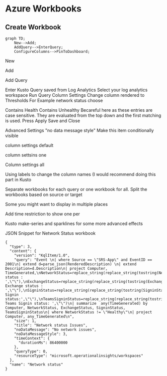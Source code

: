 # Azure Workbooks


## Create Workbook

```mermaid
graph TD;
    New-->Add;
    AddQuery-->EnterQuery;
    ConfigureColumns-->PinToDashboard;    
```

New

Add

Add Query

Enter Kusto Query saved from Log Analytics
Select your log analytics workspace
Run Query
Column Settings
Change column rendered to Thresholds
For Example network status choose

Contains Health
Contains Unhealthy
Becareful here as these entries are case sensitive.
They are evaluated from the top down and the first matching is used.
Press Apply
Save and Close

Advanced Settings "no data message style"
Make this item conditionally visible


column settings default

column settsins one

Column settings all

Using labels to change the column names (I would recommend doing this part in Kusto

Separate workbooks for each query or one workbook for all.
Split the workbooks based on source or target

Some you might want to display in multiple places


Add time restriction to show one per

Kusto make-series and sparklines for some more advanced effects

JSON Snippet for Network Status workbook


```
{
  "type": 3,
  "content": {
    "version": "KqlItem/1.0",
    "query": "Event \n| where Source == \"SRS-App\" and EventID == 2001\n| extend d=parse_json(RenderedDescription) \n| extend Description=d.Description\n| project Computer, TimeGenerated,\nNetworkStatus=replace_string(replace_string(tostring(NetworkStatus=split(Description,\".\",0)),'\"]',\"\"),'[\"Network status : ',\"\"),\nExchangeStatus=replace_string(replace_string(tostring(ExchangeStatus=split(Description,\".\",1)),'\"]',\"\"),'[\" Exchange status : ',\"\"),\nSigninStatus=replace_string(replace_string(tostring(SigninStatus=split(Description,\".\",2)),'\"]',\"\"),'[\" Signin status:',\"\"),\nTeamsSigninStatus=replace_string(replace_string(tostring(TeamsSigninStatus=split(Description,\".\",3)),'\"]',\"\"),'[\" Teams Signin status: ',\"\")\n| summarize  any(TimeGenerated) by Computer, NetworkStatus, ExchangeStatus, SigninStatus, TeamsSigninStatus\n| where NetworkStatus != \"Healthy\"\n| project Computer, any_TimeGenerated\n",
    "size": 1,
    "title": "Network status Issues",
    "noDataMessage": "No network issues",
    "noDataMessageStyle": 3,
    "timeContext": {
      "durationMs": 86400000
    },
    "queryType": 0,
    "resourceType": "microsoft.operationalinsights/workspaces"
  },
  "name": "Network status"
}
```



